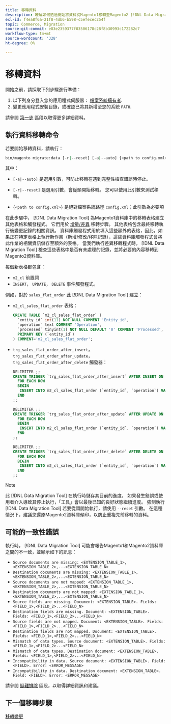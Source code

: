 ```yaml
---
title: 移轉資料
description: 瞭解如何透過開始將資料從Magento1移轉至Magento2 [!DNL Data Migration Tool].
exl-id: f4ea8f6a-21f8-4db6-b598-c5efecec254f
topic: Commerce, Migration
source-git-commit: e83e2359377f03506178c28f8b30993c172282c7
workflow-type: tm+mt
source-wordcount: '328'
ht-degree: 0%

---
```


# 移轉資料

開始之前，請採取下列步驟進行準備：

1. 以下列身分登入您的應用程式伺服器： [檔案系統擁有者](../../../installation/prerequisites/file-system/overview.md).
1. 變更應用程式安裝目錄，或確認已將其新增至您的系統 `PATH`.

請參閱 [第一步](overview.md#first-steps) 區段以取得更多詳細資料。

## 執行資料移轉命令

若要開始移轉資料，請執行：

```bash
bin/magento migrate:data [-r|--reset] [-a|--auto] {<path to config.xml>}
```

其中：

* `[-a|--auto]` 是選用引數，可防止移轉在遇到完整性檢查錯誤時停止。

* `[-r|--reset]` 是選用引數，會從頭開始移轉。 您可以使用此引數來測試移轉。

* `{<path to config.xml>}` 是絕對檔案系統路徑 `config.xml`；此引數為必要項

在此步驟中， [!DNL Data Migration Tool] 為Magento1資料庫中的移轉表格建立其他表格和觸發程式。 它們用於 [增量/差異](delta.md) 移轉步驟。 其他表格包含最終移轉執行後變更記錄的相關資訊。 資料庫觸發程式用於填入這些額外的表格，因此，如果正在特定表格上執行新作業（新增/修改/移除記錄），這些資料庫觸發程式會將此作業的相關資訊儲存至額外的表格。 當我們執行差異移轉程式時， [!DNL Data Migration Tool] 檢查這些表格中是否有未處理的記錄，並將必要的內容移轉到Magento2資料庫。

每個新表格都包含：

* `m2_cl` 前置詞
* `INSERT`， `UPDATE`， `DELETE` 事件觸發程式。

例如，對於 `sales_flat_order` 此 [!DNL Data Migration Tool] 建立：

* `m2_cl_sales_flat_order` 表格：

  ```sql
  CREATE TABLE `m2_cl_sales_flat_order` (
    `entity_id` int(11) NOT NULL COMMENT 'Entity_id',
    `operation` text COMMENT 'Operation',
    `processed` tinyint(1) NOT NULL DEFAULT '0' COMMENT 'Processed',
    PRIMARY KEY (`entity_id`)
  ) COMMENT='m2_cl_sales_flat_order';
  ```

* `trg_sales_flat_order_after_insert`， `trg_sales_flat_order_after_update`， `trg_sales_flat_order_after_delete` 觸發器：

  ```sql
  DELIMITER ;;
  CREATE TRIGGER `trg_sales_flat_order_after_insert` AFTER INSERT ON `sales_flat_order`
    FOR EACH ROW
    BEGIN
     INSERT INTO m2_cl_sales_flat_order (`entity_id`, `operation`) VALUES (NEW.entity_id, 'INSERT')ON DUPLICATE KEY UPDATE operation = 'INSERT';
    END
  ;;
  
  DELIMITER ;;
  CREATE TRIGGER `trg_sales_flat_order_after_update` AFTER UPDATE ON `sales_flat_order`
    FOR EACH ROW
    BEGIN
     INSERT INTO m2_cl_sales_flat_order (`entity_id`, `operation`) VALUES (NEW.entity_id, 'UPDATE') ON DUPLICATE KEY UPDATE operation = 'UPDATE';
    END
  ;;
  
  DELIMITER ;;
  CREATE TRIGGER `trg_sales_flat_order_after_delete` AFTER DELETE ON `sales_flat_order`
    FOR EACH ROW
    BEGIN
     INSERT INTO m2_cl_sales_flat_order (`entity_id`, `operation`) VALUES (OLD.entity_id, 'DELETE')ON DUPLICATE KEY UPDATE operation = 'DELETE';
    END
  ;;
  ```

>[!NOTE]
>
>此 [!DNL Data Migration Tool] 在執行時儲存其目前的進度。 如果發生錯誤或使用者介入導致其停止執行，「工具」會以最後已知的良好狀態繼續進度。 強制執行 [!DNL Data Migration Tool] 若要從頭開始執行，請使用 `--reset` 引數。 在這種情況下，建議您還原Magento2資料庫傾印，以防止重複先前移轉的資料。


## 可能的一致性錯誤

執行時， [!DNL Data Migration Tool] 可能會報告Magento1和Magento2資料庫之間的不一致，並顯示如下的訊息：

* `Source documents are missing: <EXTENSION_TABLE_1>,<EXTENSION_TABLE_2>,...<EXTENSION_TABLE_N>`
* `Destination documents are missing: <EXTENSION_TABLE_1>,<EXTENSION_TABLE_2>,...<EXTENSION_TABLE_N>`
* `Source documents are not mapped: <EXTENSION_TABLE_1>,<EXTENSION_TABLE_2>,...<EXTENSION_TABLE_N>`
* `Destination documents are not mapped: <EXTENSION_TABLE_1>,<EXTENSION_TABLE_2>,...<EXTENSION_TABLE_N>`
* `Source fields are missing. Document: <EXTENSION_TABLE>. Fields: <FIELD_1>,<FIELD_2>...<FIELD_N>`
* `Destination fields are missing. Document: <EXTENSION_TABLE>. Fields: <FIELD_1>,<FIELD_2>...<FIELD_N>`
* `Source fields are not mapped. Document: <EXTENSION_TABLE>. Fields: <FIELD_1>,<FIELD_2>...<FIELD_N>`
* `Destination fields are not mapped. Document: <EXTENSION_TABLE>. Fields: <FIELD_1>,<FIELD_2>...<FIELD_N>`
* `Mismatch of data types. Source document: <EXTENSION_TABLE>. Fields: <FIELD_1>,<FIELD_2>...<FIELD_N>`
* `Mismatch of data types. Destination document: <EXTENSION_TABLE>. Fields: <FIELD_1>,<FIELD_2>...<FIELD_N>`
* `Incompatibility in data. Source document: <EXTENSION_TABLE>. Field: <FIELD>. Error: <ERROR_MESSAGE>`
* `Incompatibility in data. Destination document: <EXTENSION_TABLE>. Field: <FIELD>. Error: <ERROR_MESSAGE>`

請參閱 [疑難排除](https://support.magento.com/hc/en-us/articles/360033020451) 區段，以取得詳細資訊和建議。

## 下一個移轉步驟

[移轉變更](delta.md)

